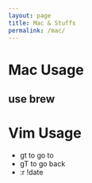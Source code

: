 ```yaml
---
layout: page
title: Mac & Stuffs
permalink: /mac/
---
```


# Mac Usage


## use brew


# Vim Usage

* gt to go to
* gT to go back
* :r !date
